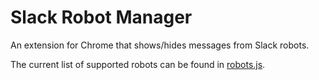 # Slack Robot Manager

An extension for Chrome that shows/hides messages from Slack robots.

The current list of supported robots can be found in [robots.js](robots.js).

